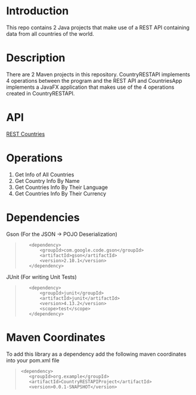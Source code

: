 # Introduction
This repo contains 2 Java projects that make use of a REST API containing data from all countries of the world.
# Description
There are 2 Maven projects in this repository. CountryRESTAPI implements 4 operations between the program and the REST API and CountriesApp implements a JavaFX application that makes use of the 4 operations created in CountryRESTAPI.
# API
[REST Countries](https://restcountries.com/v3.1/)
# Operations
1) Get Info of All Countries <br>
2) Get Country Info By Name <br>
3) Get Countries Info By Their Language <br>
4) Get Countries Info By Their Currency <br>
# Dependencies
Gson (For the JSON -> POJO Deserialization)
>        <dependency>
>            <groupId>com.google.code.gson</groupId>
>            <artifactId>gson</artifactId>
>            <version>2.10.1</version>
>        </dependency>
JUnit (For writing Unit Tests)
>        <dependency>
>            <groupId>junit</groupId>
>            <artifactId>junit</artifactId>
>            <version>4.13.2</version>
>            <scope>test</scope>
>        </dependency>
# Maven Coordinates
To add this library as a dependency add the following maven coordinates into your pom.xml file
>	  <dependency>
>        <groupId>org.example</groupId>
>        <artifactId>CountryRESTAPIProject</artifactId>
>        <version>0.0.1-SNAPSHOT</version>
>    </dependency>
>  </dependencies>
